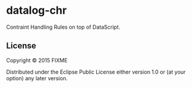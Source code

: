 # datalog-chr

Contraint Handling Rules on top of DataScript.


## License

Copyright © 2015 FIXME

Distributed under the Eclipse Public License either version 1.0 or (at
your option) any later version.
